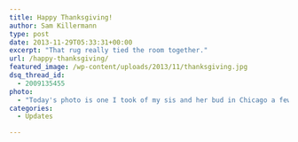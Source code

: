 ```yaml
---
title: Happy Thanksgiving!
author: Sam Killermann
type: post
date: 2013-11-29T05:33:31+00:00
excerpt: "That rug really tied the room together."
url: /happy-thanksgiving/
featured_image: /wp-content/uploads/2013/11/thanksgiving.jpg
dsq_thread_id:
  - 2009135455
photo:
  - "Today's photo is one I took of my sis and her bud in Chicago a few Thanksgivings ago."
categories:
  - Updates

---
```

